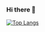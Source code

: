 ### Hi there 👋


[![Top Langs](https://github-readme-stats.vercel.app/api/top-langs/?username=eeko1&layout=compact)](https://github.com/anuraghazra/github-readme-stats)
